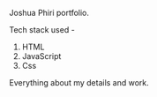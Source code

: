 Joshua Phiri portfolio.


Tech stack used -
1) HTML
2) JavaScript
3) Css

Everything about my details and work.
